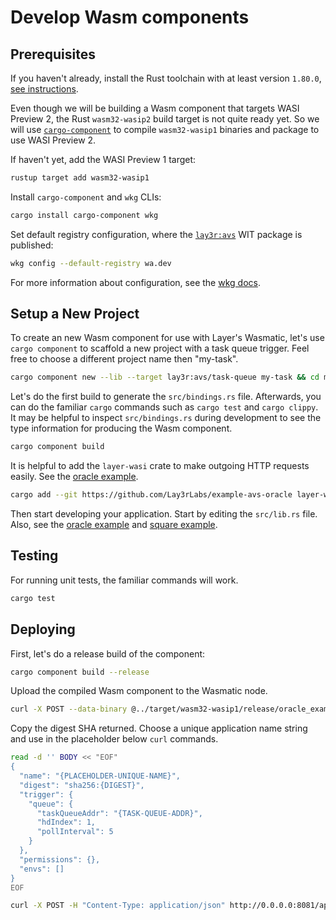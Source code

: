 # Develop Wasm components

## Prerequisites

If you haven't already, install the Rust toolchain with at least version `1.80.0`,
[see instructions](https://www.rust-lang.org/tools/install).

Even though we will be building a Wasm component that targets WASI Preview 2, the Rust
`wasm32-wasip2` build target is not quite ready yet. So we will use
[`cargo-component`](https://github.com/bytecodealliance/cargo-component) to compile
`wasm32-wasip1` binaries and package to use WASI Preview 2.

If haven't yet, add the WASI Preview 1 target:
```bash
rustup target add wasm32-wasip1
```

Install `cargo-component` and `wkg` CLIs:
```bash
cargo install cargo-component wkg
```

Set default registry configuration, where the [`lay3r:avs`](https://wa.dev/lay3r:avs)
WIT package is published:
```bash
wkg config --default-registry wa.dev
```
For more information about configuration, see
the [wkg docs](https://github.com/bytecodealliance/wasm-pkg-tools).


## Setup a New Project

To create an new Wasm component for use with Layer's Wasmatic, let's use `cargo component`
to scaffold a new project with a task queue trigger. Feel free to choose a different project
name then "my-task".

```bash
cargo component new --lib --target lay3r:avs/task-queue my-task && cd my-task
```

Let's do the first build to generate the `src/bindings.rs` file. Afterwards, you can do the
familiar `cargo` commands such as `cargo test` and `cargo clippy`. It may be helpful to inspect
`src/bindings.rs` during development to see the type information for producing the Wasm component.

```bash
cargo component build
```

It is helpful to add the `layer-wasi` crate to make outgoing HTTP requests easily. See the
[oracle example](https://github.com/Lay3rLabs/example-avs-oracle/tree/main/oracle-example).


```bash
cargo add --git https://github.com/Lay3rLabs/example-avs-oracle layer-wasi
```

Then start developing your application. Start by editing the `src/lib.rs` file. Also, see
the [oracle example](https://github.com/Lay3rLabs/example-avs-oracle/tree/main/oracle-example)
and [square example](https://github.com/Lay3rLabs/avs-toolkit/tree/main/wasi/square).


## Testing

For running unit tests, the familiar commands will work.

```bash
cargo test
```

## Deploying

First, let's do a release build of the component:

```bash
cargo component build --release
```

Upload the compiled Wasm component to the Wasmatic node.
```bash
curl -X POST --data-binary @../target/wasm32-wasip1/release/oracle_example.wasm http://0.0.0.0:8081/upload
```

Copy the digest SHA returned.
Choose a unique application name string and use in the placeholder below `curl` commands.

```bash
read -d '' BODY << "EOF"
{
  "name": "{PLACEHOLDER-UNIQUE-NAME}",
  "digest": "sha256:{DIGEST}",
  "trigger": {
    "queue": {
      "taskQueueAddr": "{TASK-QUEUE-ADDR}",
      "hdIndex": 1,
      "pollInterval": 5
    }
  },
  "permissions": {},
  "envs": []
}
EOF

curl -X POST -H "Content-Type: application/json" http://0.0.0.0:8081/app -d "$BODY"
```
